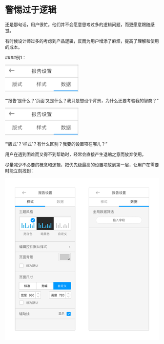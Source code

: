 # 警惕过于逻辑

还是那句话，用户很忙。他们并不会愿意思考过多的逻辑问题，而更愿意跟随感觉。

有时候设计师过多的考虑到产品逻辑，反而为用户增添了麻烦，提高了理解和使用的成本。

####例1：

<img src="img/18.png"  width="240px">

“‘报告’是什么？‘页面’又是什么？我只是想设个背景，为什么还要考验我的智商？”

<img src="img/18.png"  width="240px">

“‘版式’？‘样式’？有什么区别？我要的设置项在哪儿？”

用户在遇到困难而又得不到帮助时，经常会直接产生退缩之意而放弃使用。

尽量减少不必要的概念和逻辑，把优先级最高的设置项放到第一层，让用户在需要时能立刻找到：

<img src="img/19.png"  width="600px">


